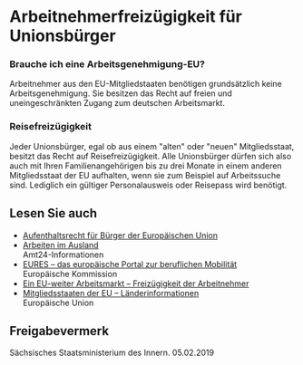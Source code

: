 # Arbeitnehmerfreizügigkeit für Unionsbürger

### Brauche ich eine Arbeitsgenehmigung-EU?

Arbeitnehmer aus den EU-Mitgliedstaaten benötigen grundsätzlich keine Arbeitsgenehmigung. Sie besitzen das Recht auf freien und uneingeschränkten Zugang zum deutschen Arbeitsmarkt.

### Reisefreizügigkeit

Jeder Unionsbürger, egal ob aus einem "alten" oder "neuen" Mitgliedsstaat, besitzt das Recht auf Reisefreizügigkeit. Alle Unionsbürger dürfen sich also auch mit Ihren Familienangehörigen bis zu drei Monate in einem anderen Mitgliedsstaat der EU aufhalten, wenn sie zum Beispiel auf Arbeitssuche sind. Lediglich ein gültiger Personalausweis oder Reisepass wird benötigt.

## Lesen Sie auch

* [Aufenthaltsrecht für Bürger der Europäischen Union](https://amt24dev.sachsen.de/zufi/lebenslagen/5000335)
* [Arbeiten im Ausland](https://amt24dev.sachsen.de/zufi/lebenslagen/5000287)  
  Amt24-Informationen
* [EURES – das europäische Portal zur beruflichen Mobilität](https://ec.europa.eu/eures/public/de/homepage "Europäische Kommission: \"EURES - Das europäische Portal zur beruflichen Mobilität\"")  
  Europäische Kommission
* [Ein EU-weiter Arbeitsmarkt – Freizügigkeit der Arbeitnehmer](http://ec.europa.eu/social/main.jsp?catId=457&langId=de "Europäische Kommission: Freizügigkeit – EU Bürger")
* [Mitgliedsstaaten der EU – Länderinformationen](http://europa.eu/european-union/about-eu/countries/member-countries_de "Europäische Union: Mitgliedsstaaten der EU")  
  Europäische Union

## Freigabevermerk

Sächsisches Staatsministerium des Innern. 05.02.2019
